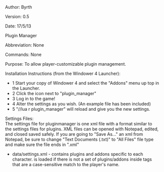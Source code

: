 Author: Byrth

Version: 0.5

Date: 17/5/13

Plugin Manager

Abbreviation: None

Commands: None

Purpose: To allow player-customizable plugin management.

Installation Instructions (from the Windower 4 Launcher):

* 1 Start your copy of Windower 4 and select the "Addons" menu up top in the Launcher.
* 2 Click the icon next to "plugin_manager"
* 3 Log in to the game!
* 4 Alter the settings as you wish. (An example file has been included)
* 5 "//lua r plugin_manager" will reload and give you the new settings.

Settings Files:  
The settings file for pluginmanager is one xml file with a format similar to the settings files for plugins. XML files can be opened with Notepad, edited, and closed saved safely. If you are going to "Save As..." an xml from Notepad, be sure to change "Text Documents (.txt)" to "All Files" file type and make sure the file ends in ".xml"  

* data/settings.xml         - contains plugins and addons specific to each character. <global> is loaded if there is not a set of plugins/addons inside tags that are a case-sensitive match to the player's name.